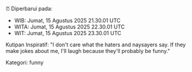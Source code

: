 ⏰ Diperbarui pada:
- WIB: Jumat, 15 Agustus 2025 21.30.01 UTC
- WITA: Jumat, 15 Agustus 2025 22.30.01 UTC
- WIT: Jumat, 15 Agustus 2025 23.30.01 UTC

Kutipan Inspiratif:
"I don't care what the haters and naysayers say. If they make jokes about me, I'll laugh because they'll probably be funny."


Kategori: funny

